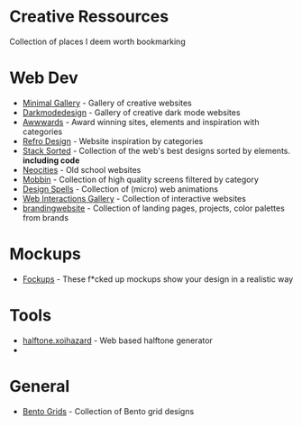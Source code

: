 # Creative Ressources
Collection of places I deem worth bookmarking

# Web Dev
- [Minimal Gallery](https://www.minimal.gallery) - Gallery of creative websites
- [Darkmodedesign](https://www.darkmodedesign.com/) - Gallery of creative dark mode websites
- [Awwwards](https://www.awwwards.com/) - Award winning sites, elements and inspiration with categories
- [Refro Design](https://refero.design/) - Website inspiration by categories
- [Stack Sorted](https://stacksorted.com/) - Collection of the web's best designs sorted by elements. **including code**
- [Neocities](https://neocities.org/browse) - Old school websites
- [Mobbin](https://mobbin.com) - Collection of high quality screens filtered by category
- [Design Spells](https://www.designspells.com) - Collection of (micro) web animations
- [Web Interactions Gallery](https://www.webinteractions.gallery) - Collection of interactive websites
- [brandingwebsite](https://www.brandingwebsite.com) - Collection of landing pages, projects, color palettes from brands

# Mockups
- [Fockups](https://fockups.com) - These f*cked up mockups show your design in a realistic way

# Tools
- [halftone.xoihazard](https://halftone.xoihazard.com) - Web based halftone generator
- 
  
# General
- [Bento Grids](https://bentogrids.com) - Collection of Bento grid designs
